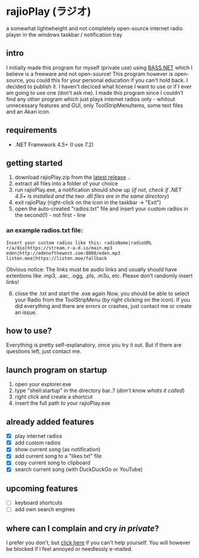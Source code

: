# rajioPlay (ラジオ)
a somewhat lightwheight and not completely open-source internet radio player in the windows taskbar / notification tray

## intro
I initially made this program for myself (private use) using [BASS.NET](http://www.bass.radio42.com/) which I believe is a freeware and not open-source! This program however is open-source, you could this for your personal education if you can't hold back. I decided to publish it. I haven't deciced what license I want to use or if I ever am going to use one (don't ask me).
I made this program since I couldn't find any other program which just plays internet radios only - whitout unnecessary features and GUI, only ToolStripMenuItems, some text files and an Akari icon.

## requirements
- .NET Framework 4.5+ (I use 7.2)

## getting started
1. download rajioPlay.zip from the [latest release](https://github.com/oppollon/rajioPlay/releases/latest) ..
2. extract all files into a folder of your choice
3. run rajioPlay.exe, a notification should show up (*if not, check if .NET 4.5+ is installed and the two .dll files are in the same directory*)
4. exit rajioPlay (right-click on the icon in the taskbar -> "Exit")
5. open the auto-created "radios.txt" file and insert your custom radios in the second(!) - not first - line

### an example radios.txt file:

```
Insert your custom radios like this: radioName|radioURL
r/a/dio|https://stream.r-a-d.io/main.mp3
eden|http://edenofthewest.com:8080/eden.mp3
listen.moe|https://listen.moe/fallback
```
Obvious notice: The links must be audio links and usually should have extentions like .mp3, .aac, .ogg, .pls, .m3u, etc. Please don't randomly insert links!

6. close the .txt and start the .exe again
Now, you should be able to select your Radio from the ToolStripMenu (by right clicking on the icon).
If you did everything and there are errors or crashes, just contact me or create an issue.

## how to use?
Everything is pretty self-explanatory, once you try it out. But if there are questions left, just contact me.

## launch program on startup
1. open your explorer.exe
2. type "shell:startup" in the directory bar..? (*don't know whats it called*)
3. right click and create a shortcut
4. insert the full path to your rajioPlay.exe

## already added features
- [x] play internet radios
- [x] add custom radios
- [x] show current song (as notification)
- [x] add current song to a "likes.txt" file
- [x] copy current song to clipboard
- [x] search current song (with DuckDuckGo or YouTube)

## upcoming features
- [ ] keyboard shortcuts
- [ ] add own search engines

## where can I complain and cry *in private*?
I prefer you don't, but [click here](mailto:tatomete@rptonmail.com) if you can't help yourself. You will however be blocked if I feel annoyed or needlessly e-mailed.
